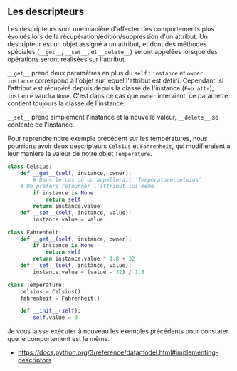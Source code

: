 ## Les descripteurs

Les descripteurs sont une manière d'affecter des comportements plus évolués lors de la récupération/édition/suppression d'un attribut. Un descripteur est un objet assigné à un attribut, et dont des méthodes spéciales (`__get__`, `__set__`, et `__delete__`) seront appelées lorsque des opérations seront réalisées sur l'attribut.

`__get__` prend deux paramètres en plus du `self` : `instance` et `owner`.
`instance` correspond à l'objet sur lequel l'attribut est défini. Cependant, si l'attribut est récupéré depuis depuis la classe de l'instance (`Foo.attr`), `instance` vaudra `None`.
C'est dans ce cas que `owner` intervient, ce paramètre contient toujours la classe de l'instance.

`__set__` prend simplement l'instance et la nouvelle valeur, `__delete__` se contente de l'instance.

Pour reprendre notre exemple précédent sur les températures, nous pourrions avoir deux descripteurs `Celsius` et `Fahrenheit`, qui modifieraient à leur manière la valeur de notre objet `Temperature`.

```python
class Celsius:
    def __get__(self, instance, owner):
        # Dans le cas où on appellerait `Temperature.celsius`
	# On préfère retourner l'attribut lui-même
        if instance is None:
            return self
        return instance.value
    def __set__(self, instance, value):
        instance.value = value

class Fahrenheit:
    def __get__(self, instance, owner):
        if instance is None:
            return self
        return instance.value * 1.8 + 32
    def __set__(self, instance, value):
        instance.value = (value - 32) / 1.8

class Temperature:
    celsius = Celsius()
    fahrenheit = Fahrenheit()

    def __init__(self):
        self.value = 0
```

Je vous laisse exécuter à nouveau les exemples précédents pour constater que le comportement est le même.

* https://docs.python.org/3/reference/datamodel.html#implementing-descriptors
